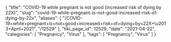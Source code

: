 {
    "title": "COVID-19 while pregnant is not good (increased risk of dying by 22X)",
    "slug": "covid-19-while-pregnant-is-not-good-increased-risk-of-dying-by-22x",
    "aliases": [
        "/COVID-19+while+pregnant+is+not+good+increased+risk+of+dying+by+22X+\u2013+April+2021",
        "/12529"
    ],
    "tiki_page_id": 12529,
    "date": "2021-04-22",
    "categories": [
        "Pregnancy",
        "Virus"
    ],
    "tags": [
        "Pregnancy",
        "Virus"
    ]
}